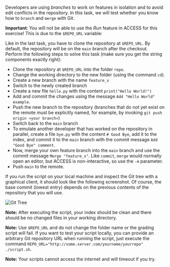 Developers are using *branches* to work on features in isolation and to avoid edit conflicts in the repository. In this task, we will test whether you know how to `branch` and `merge` with Git.

**Important**: You will not be able to use the *Run* feature in ACCESS for this exercise! This is due to the `$REPO_URL` variable:

Like in the last task, you have to clone the repository at `$REPO_URL`. By default, the repository will be on the `main` branch after the checkout. Perform the following steps to solve this task (make sure you get the string components exactly right):

* Clone the repository at `$REPO_URL` into the folder `repo`.
* Change the working directory to the new folder (using the command `cd`).
* Create a new branch with the name `feature_x`
* Switch to the newly created branch
* Create a new file `hello.py` with the content `print("Hello World!")`
* Add and commit the changes using the message `Add "Hello World" example`.
* Push the new branch to the repository (branches that do not yet exist on the remote must be explicitly named, for example, by invoking `git push origin «your branch»`)
* Switch back to the `main` branch
* To emulate another developer that has worked on the repository in parallel, create a file `bye.py` with the content `# Good Bye`, add it to the index, and commit it to the `main` branch with the commit message `Add "Good Bye" comment`.
* Now, merge your own feature branch into the `main` branch and use the commit message `Merge "feature_x"`. Like `commit`, `merge` would normally open an editor, but ACCESS is non-interactive, so use the `-m` parameter.
* Push `main` to the remote.

If you run the script on your local machine and inspect the Git tree with a graphical client, it should look like the following screenshot. Of course, the base commit (lowest entry) depends on the previous contents of the repository that you will use.

![Git Tree](resource/git-tree.png)

**Note:** After executing the script, your index should be clean and there should be no changed files in your working directory.

**Note:** Use `$REPO_URL` and do not change the folder name or the grading script will fail. If you want to test your script locally, you can provide an arbitrary Git repository URL when running the script, just execute the command `REPO_URL="http://some.server.com/yourname/yourrepo" ./script.sh`.

**Note:** Your scripts cannot access the internet and will timeout if you try.

